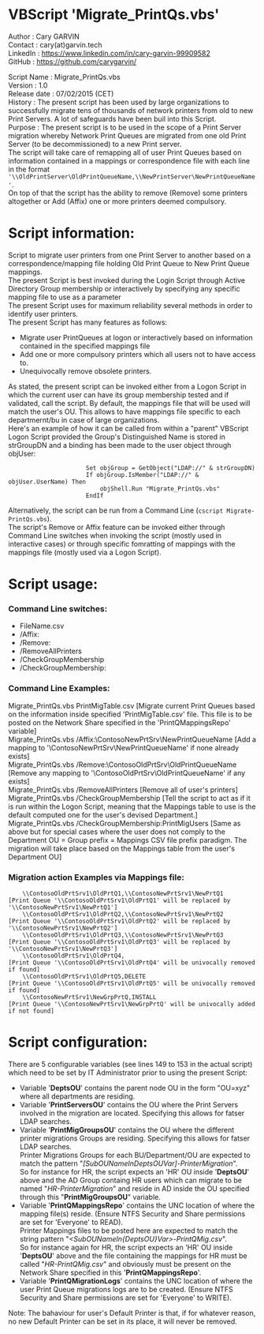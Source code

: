 # VBScript 'Migrate_PrintQs.vbs'


Author       : Cary GARVIN  
Contact      : cary(at)garvin.tech  
LinkedIn     : https://www.linkedin.com/in/cary-garvin-99909582  
GitHub       : https://github.com/carygarvin/  


Script Name  : Migrate_PrintQs.vbs  
Version      : 1.0  
Release date : 07/02/2015 (CET)  
History      : The present script has been used by large organizations to successfully migrate tens of thousands of network printers from old to new Print Servers. A lot of safeguards have been buil into this Script.  
Purpose      : The present script is to be used in the scope of a Print Server migration whereby Network Print Queues are migrated from one old Print Server (to be decommissioned) to a new Print server.  
               The script will take care of remapping all of user Print Queues based on information contained in a mappings or correspondence file with each line in the format `'\\OldPrintServer\OldPrintQueueName,\\NewPrintServer\NewPrintQueueName'`.  
               On top of that the script has the ability to remove (Remove) some printers altogether or Add (Affix) one or more printers deemed compulsory.  

# Script information:
Script to migrate user printers from one Print Server to another based on a correspondence/mapping file holding Old Print Queue to New Print Queue mappings.  
The present Script is best invoked during the Login Script through Active Directory Group membership or interactively by specifying any specific mapping file to use as a parameter  
The present Script uses for maximum reliability several methods in order to identify user printers.  
The present Script has many features as follows:  
* Migrate user PrintQueues at logon or interactively based on information contained in the specified mappings file  
* Add one or more compulsory printers which all users not to have access to.  
* Unequivocally remove obsolete printers.  

As stated, the present script can be invoked either from a Logon Script in which the current user can have its group membership tested and if validated, call the script. By default, the mappings file that will be used will match the user's OU. This allows to have mappings file specific to each departmernt/bu in case of large organizations.  
Here's an example of how it can be called from within a "parent" VBScript Logon Script provided the Group's Distinguished Name is stored in strGroupDN and a binding has been made to the user object through objUser:  
  
                          Set objGroup = GetObject("LDAP://" & strGroupDN)
                          If objGroup.IsMember("LDAP://" & objUser.UserName) Then
                              objShell.Run "Migrate_PrintQs.vbs"
                          EndIf  
Alternatively, the script can be run from a Command Line (`cscript Migrate-PrintQs.vbs`).  
The script's Remove or Affix feature can be invoked either through Command Line switches when invoking the script (mostly used in interactive cases) or through specific fomratting of mappings with the mappings file (mostly used via a Logon Script).  

# Script usage:  
### Command Line switches:  
* FileName.csv  
* /Affix:  
* /Remove:  
* /RemoveAllPrinters  
* /CheckGroupMembership  
* /CheckGroupMembership:<CustomGroupName>  

### Command Line Examples:  
Migrate_PrintQs.vbs PrintMigTable.csv                                   [Migrate current Print Queues based on the information inside specified 'PrintMigTable.csv' file. This file is to be posted on the Network Share specified in the 'PrintQMappingsRepo' variable]  
        Migrate_PrintQs.vbs /Affix:\\ContosoNewPrtSrv\NewPrintQueueName	    [Add a mapping to '\\ContosoNewPrtSrv\NewPrintQueueName' if none already exists]  
        Migrate_PrintQs.vbs /Remove:\\ContosoOldPrtSrv\OldPrintQueueName	    [Remove any mapping to '\\ContosoOldPrtSrv\OldPrintQueueName' if any exists]  
        Migrate_PrintQs.vbs /RemoveAllPrinters                                  [Remove all of user's printers]  
        Migrate_PrintQs.vbs /CheckGroupMembership                               [Tell the script to act as if it is run within the Logon Script, meaning that the Mappings table to use is the default computed one for the user's devised Department.]  
        Migrate_PrintQs.vbs /CheckGroupMembership:PrintMigUsers                 [Same as above but for special cases where the user does not comply to the Department OU = Group prefix = Mappings CSV file prefix paradigm. The migration will take place based on the Mappings table from the user's Department OU]  

### Migration action Examples via Mappings file:  
        \\ContosoOldPrtSrv1\OldPrtQ1,\\ContosoNewPrtSrv1\NewPrtQ1               [Print Queue '\\ContosoOldPrtSrv1\OldPrtQ1' will be replaced by '\\ContosoNewPrtSrv1\NewPrtQ1']  
        \\ContosoOldPrtSrv1\OldPrtQ2,\\ContosoNewPrtSrv1\NewPrtQ2               [Print Queue '\\ContosoOldPrtSrv1\OldPrtQ2' will be replaced by '\\ContosoNewPrtSrv1\NewPrtQ2']  
        \\ContosoOldPrtSrv1\OldPrtQ3,\\ContosoNewPrtSrv1\NewPrtQ3               [Print Queue '\\ContosoOldPrtSrv1\OldPrtQ3' will be replaced by '\\ContosoNewPrtSrv1\NewPrtQ3']  
        \\ContosoOldPrtSrv1\OldPrtQ4,                                           [Print Queue '\\ContosoOldPrtSrv1\OldPrtQ4' will be univocally removed if found]  
        \\ContosoOldPrtSrv1\OldPrtQ5,DELETE                                     [Print Queue '\\ContosoOldPrtSrv1\OldPrtQ5' will be univocally removed if found]  
        \\ContosoNewPrtSrv1\NewGrpPrtQ,INSTALL                                  [Print Queue '\\ContosoNewPrtSrv1\NewGrpPrtQ' will be univocally added if not found]  


# Script configuration:  
There are 5 configurable variables (see lines 149 to 153 in the actual script) which need to be set by IT Administrator prior to using the present Script:  
* Variable '**DeptsOU**' contains the parent node OU in the form "OU=xyz" where all departments are residing.  
* Variable '**PrintServersOU**' contains the OU where the Print Servers involved in the migration are located. Specifying this allows for fatser LDAP searches.  
* Variable '**PrintMigGroupsOU**' contains the OU where the different printer migrations Groups are residing. Specifying this allows for fatser LDAP searches.  
          Printer Migrations Groups for each BU/Department/OU are expected to match the pattern "_[SubOUNameInDeptsOUVar]-PrinterMigration_".  
          So for instance for HR, the script expects an 'HR' OU inside '**DeptsOU**' above and the AD Group containg HR users which can migrate to be named "_HR-PrinterMigration_" and reside in AD inside the OU specified through this "**PrintMigGroupsOU**" variable.  
* Variable '**PrintQMappingsRepo**' contains the UNC location of where the mapping file(s) reside. (Ensure NTFS Security and Share permissions are set for 'Everyone' to READ).  
          Printer Mappings files to be posted here are expected to match the string pattern "_<SubOUNameIn{DeptsOU}Var>-PrintQMig.csv_".  
          So for instance again for HR, the script expects an 'HR' OU inside '**DeptsOU**' above and the file containing the mappings for HR must be called "_HR-PrintQMig.csv_" and obviously must be present on the Network Share specified in this '**PrintQMappingsRepo**'.  
* Variable '**PrintQMigrationLogs**' contains the UNC location of where the user Print Queue migrations logs are to be created. (Ensure NTFS Security and Share permissions are set for 'Everyone' to WRITE).  


Note: The bahaviour for user's Default Printer is that, if for whatever reason, no new Default Printer can be set in its place, it will never be removed.  
